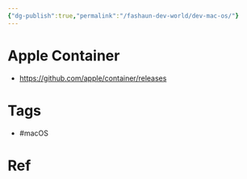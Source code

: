 ```yaml
---
{"dg-publish":true,"permalink":"/fashaun-dev-world/dev-mac-os/"}
---
```



# Apple Container
- https://github.com/apple/container/releases



# Tags
- #macOS
# Ref